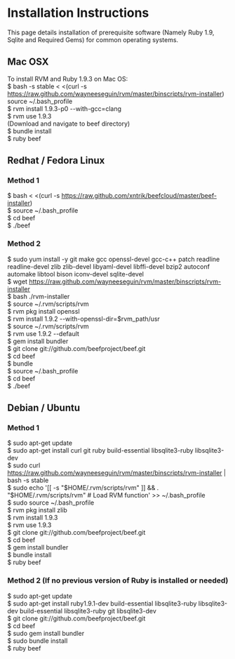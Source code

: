 # Installation Instructions

This page details installation of prerequisite software (Namely Ruby 1.9, Sqlite and Required Gems) for common operating systems.

## Mac OSX

To install RVM and Ruby 1.9.3 on Mac OS: <br> 
$ bash -s stable < <(curl -s https://raw.github.com/wayneeseguin/rvm/master/binscripts/rvm-installer) source ~/.bash_profile<br> 
$ rvm install 1.9.3-p0 --with-gcc=clang<br> 
$ rvm use 1.9.3<br> 
(Download and navigate to beef directory)<br> 
$ bundle install<br> 
$ ruby beef 

## Redhat / Fedora Linux

### Method 1
$ bash < <(curl -s https://raw.github.com/xntrik/beefcloud/master/beef-installer)<br> 
$ source ~/.bash_profile<br> 
$ cd beef<br> 
$ ./beef<br> 

### Method 2

$ sudo yum install -y git make gcc openssl-devel gcc-c++ patch readline readline-devel zlib zlib-devel libyaml-devel libffi-devel bzip2 autoconf automake libtool bison iconv-devel sqlite-devel<br> 
$ wget https://raw.github.com/wayneeseguin/rvm/master/binscripts/rvm-installer<br> 
$ bash ./rvm-installer<br> 
$ source ~/.rvm/scripts/rvm<br> 
$ rvm pkg install openssl<br> 
$ rvm install 1.9.2 --with-openssl-dir=$rvm_path/usr<br> 
$ source ~/.rvm/scripts/rvm<br> 
$ rvm use 1.9.2 --default<br> 
$ gem install bundler<br> 
$ git clone git://github.com/beefproject/beef.git<br> 
$ cd beef<br> 
$ bundle<br> 
$ source ~/.bash_profile<br> 
$ cd beef<br> 
$ ./beef<br> 


## Debian / Ubuntu

### Method 1 

$ sudo apt-get update<br> 
$ sudo apt-get install curl git ruby build-essential libsqlite3-ruby libsqlite3-dev<br> 
$ sudo curl https://raw.github.com/wayneeseguin/rvm/master/binscripts/rvm-installer | bash -s stable<br> 
$ sudo echo '[[ -s "$HOME/.rvm/scripts/rvm" ]] && . "$HOME/.rvm/scripts/rvm" # Load RVM function' >> ~/.bash_profile<br> 
$ sudo source ~/.bash_profile<br> 
$ rvm pkg install zlib <br> 
$ rvm install 1.9.3 <br> 
$ rvm use 1.9.3<br> 
$ git clone git://github.com/beefproject/beef.git<br> 
$ cd beef<br> 
$ gem install bundler<br> 
$ bundle install<br> 
$ ruby beef<br>

### Method 2 (If no previous version of Ruby is installed or needed)

$ sudo apt-get update<br> 
$ sudo apt-get install ruby1.9.1-dev build-essential libsqlite3-ruby libsqlite3-dev build-essential libsqlite3-ruby git libsqlite3-dev  <br> 
$ git clone git://github.com/beefproject/beef.git<br> 
$ cd beef<br> 
$ sudo gem install bundler<br> 
$ sudo bundle install<br> 
$ ruby beef<br> 




      
